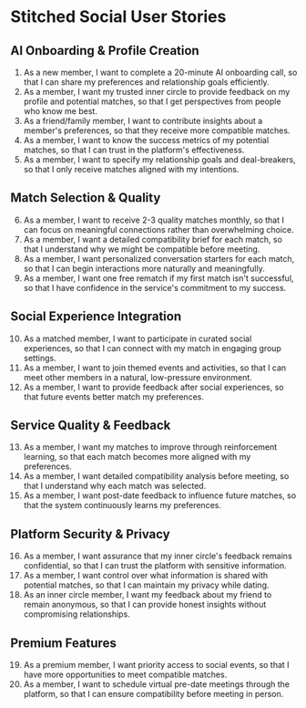 # Stitched Social User Stories

## AI Onboarding & Profile Creation
1. As a new member, I want to complete a 20-minute AI onboarding call, so that I can share my preferences and relationship goals efficiently.
2. As a member, I want my trusted inner circle to provide feedback on my profile and potential matches, so that I get perspectives from people who know me best.
3. As a friend/family member, I want to contribute insights about a member's preferences, so that they receive more compatible matches.
4. As a member, I want to know the success metrics of my potential matches, so that I can trust in the platform's effectiveness.
5. As a member, I want to specify my relationship goals and deal-breakers, so that I only receive matches aligned with my intentions.

## Match Selection & Quality
6. As a member, I want to receive 2-3 quality matches monthly, so that I can focus on meaningful connections rather than overwhelming choice.
7. As a member, I want a detailed compatibility brief for each match, so that I understand why we might be compatible before meeting.
8. As a member, I want personalized conversation starters for each match, so that I can begin interactions more naturally and meaningfully.
9. As a member, I want one free rematch if my first match isn't successful, so that I have confidence in the service's commitment to my success.

## Social Experience Integration
10. As a matched member, I want to participate in curated social experiences, so that I can connect with my match in engaging group settings.
11. As a member, I want to join themed events and activities, so that I can meet other members in a natural, low-pressure environment.
12. As a member, I want to provide feedback after social experiences, so that future events better match my preferences.

## Service Quality & Feedback
13. As a member, I want my matches to improve through reinforcement learning, so that each match becomes more aligned with my preferences.
14. As a member, I want detailed compatibility analysis before meeting, so that I understand why each match was selected.
15. As a member, I want post-date feedback to influence future matches, so that the system continuously learns my preferences.

## Platform Security & Privacy
16. As a member, I want assurance that my inner circle's feedback remains confidential, so that I can trust the platform with sensitive information.
17. As a member, I want control over what information is shared with potential matches, so that I can maintain my privacy while dating.
18. As an inner circle member, I want my feedback about my friend to remain anonymous, so that I can provide honest insights without compromising relationships.

## Premium Features
19. As a premium member, I want priority access to social events, so that I have more opportunities to meet compatible matches.
20. As a member, I want to schedule virtual pre-date meetings through the platform, so that I can ensure compatibility before meeting in person.